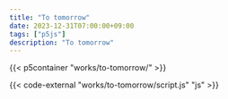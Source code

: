 ```yaml
---
title: "To tomorrow"
date: 2023-12-31T07:00:00+09:00
tags: ["p5js"]
description: "To tomorrow"
---
```


{{< p5container "works/to-tomorrow/" >}}

{{< code-external "works/to-tomorrow/script.js" "js" >}}
